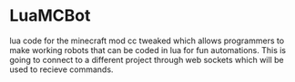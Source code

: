 # LuaMCBot
lua code for the minecraft mod cc tweaked which allows programmers to make working robots that can be coded in lua for fun automations. This is going to connect to a different project through web sockets which will be used to recieve commands. 
